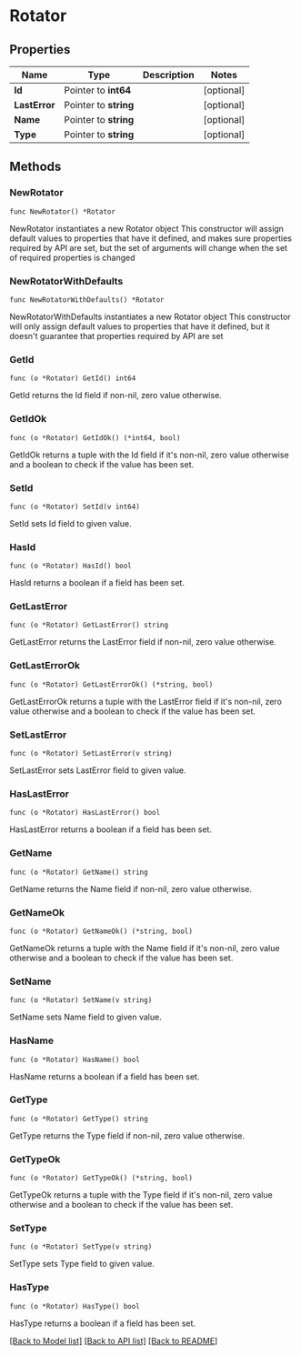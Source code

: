 # Rotator

## Properties

Name | Type | Description | Notes
------------ | ------------- | ------------- | -------------
**Id** | Pointer to **int64** |  | [optional] 
**LastError** | Pointer to **string** |  | [optional] 
**Name** | Pointer to **string** |  | [optional] 
**Type** | Pointer to **string** |  | [optional] 

## Methods

### NewRotator

`func NewRotator() *Rotator`

NewRotator instantiates a new Rotator object
This constructor will assign default values to properties that have it defined,
and makes sure properties required by API are set, but the set of arguments
will change when the set of required properties is changed

### NewRotatorWithDefaults

`func NewRotatorWithDefaults() *Rotator`

NewRotatorWithDefaults instantiates a new Rotator object
This constructor will only assign default values to properties that have it defined,
but it doesn't guarantee that properties required by API are set

### GetId

`func (o *Rotator) GetId() int64`

GetId returns the Id field if non-nil, zero value otherwise.

### GetIdOk

`func (o *Rotator) GetIdOk() (*int64, bool)`

GetIdOk returns a tuple with the Id field if it's non-nil, zero value otherwise
and a boolean to check if the value has been set.

### SetId

`func (o *Rotator) SetId(v int64)`

SetId sets Id field to given value.

### HasId

`func (o *Rotator) HasId() bool`

HasId returns a boolean if a field has been set.

### GetLastError

`func (o *Rotator) GetLastError() string`

GetLastError returns the LastError field if non-nil, zero value otherwise.

### GetLastErrorOk

`func (o *Rotator) GetLastErrorOk() (*string, bool)`

GetLastErrorOk returns a tuple with the LastError field if it's non-nil, zero value otherwise
and a boolean to check if the value has been set.

### SetLastError

`func (o *Rotator) SetLastError(v string)`

SetLastError sets LastError field to given value.

### HasLastError

`func (o *Rotator) HasLastError() bool`

HasLastError returns a boolean if a field has been set.

### GetName

`func (o *Rotator) GetName() string`

GetName returns the Name field if non-nil, zero value otherwise.

### GetNameOk

`func (o *Rotator) GetNameOk() (*string, bool)`

GetNameOk returns a tuple with the Name field if it's non-nil, zero value otherwise
and a boolean to check if the value has been set.

### SetName

`func (o *Rotator) SetName(v string)`

SetName sets Name field to given value.

### HasName

`func (o *Rotator) HasName() bool`

HasName returns a boolean if a field has been set.

### GetType

`func (o *Rotator) GetType() string`

GetType returns the Type field if non-nil, zero value otherwise.

### GetTypeOk

`func (o *Rotator) GetTypeOk() (*string, bool)`

GetTypeOk returns a tuple with the Type field if it's non-nil, zero value otherwise
and a boolean to check if the value has been set.

### SetType

`func (o *Rotator) SetType(v string)`

SetType sets Type field to given value.

### HasType

`func (o *Rotator) HasType() bool`

HasType returns a boolean if a field has been set.


[[Back to Model list]](../README.md#documentation-for-models) [[Back to API list]](../README.md#documentation-for-api-endpoints) [[Back to README]](../README.md)


